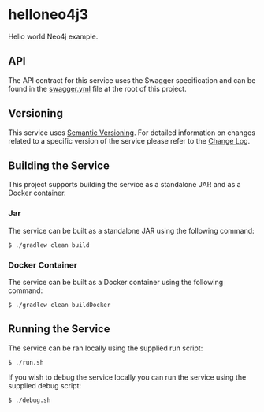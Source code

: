 # helloneo4j3

Hello world Neo4j example.

## API

The API contract for this service uses the Swagger specification and can be found in the [swagger.yml](swagger.yml) file
at the root of this project.

## Versioning

This service uses [Semantic Versioning](http://semver.org).  For detailed information on changes related to a specific
version of the service please refer to the [Change Log](CHANGELOG.md).

## Building the Service

This project supports building the service as a standalone JAR and as a Docker container.

### Jar

The service can be built as a standalone JAR using the following command:

    $ ./gradlew clean build

### Docker Container

The service can be built as a Docker container using the following command:

    $ ./gradlew clean buildDocker

## Running the Service

The service can be ran locally using the supplied run script:

    $ ./run.sh
    
If you wish to debug the service locally you can run the service using the supplied debug script:

    $ ./debug.sh
